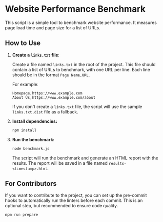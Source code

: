 # Website Performance Benchmark

This script is a simple tool to benchmark website performance. It measures page
load time and page size for a list of URLs.

## How to Use

1. **Create a `links.txt` file:**

    Create a file named `links.txt` in the root of the project. This file
    should contain a list of URLs to benchmark, with one URL per line. Each
    line should be in the format `Page Name,URL`.

    For example:

    ```text
    Homepage,https://www.example.com
    About Us,https://www.example.com/about
    ```

    If you don't create a `links.txt` file, the script will use the sample
    `links.txt.dist` file as a fallback.

2. **Install dependencies:**

    ```bash
    npm install
    ```

3. **Run the benchmark:**

    ```bash
    node benchmark.js
    ```

    The script will run the benchmark and generate an HTML report with the
    results. The report will be saved in a file named
    `results-<timestamp>.html`.

## For Contributors

If you want to contribute to the project, you can set up the pre-commit hooks to
automatically run the linters before each commit. This is an optional step, but
recommended to ensure code quality.

```bash
npm run prepare
```
